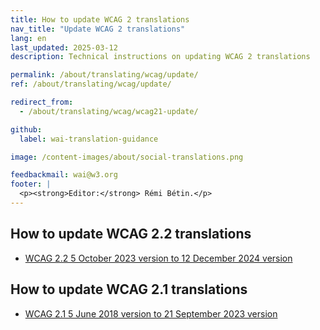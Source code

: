 ```yaml
---
title: How to update WCAG 2 translations
nav_title: "Update WCAG 2 translations"
lang: en
last_updated: 2025-03-12
description: Technical instructions on updating WCAG 2 translations

permalink: /about/translating/wcag/update/
ref: /about/translating/wcag/update/

redirect_from:
  - /about/translating/wcag/wcag21-update/

github:
  label: wai-translation-guidance

image: /content-images/about/social-translations.png

feedbackmail: wai@w3.org
footer: |
  <p><strong>Editor:</strong> Rémi Bétin.</p>
---
```


## How to update WCAG 2.2 translations

- [WCAG 2.2 5 October 2023 version to 12 December 2024 version](/about/translating/wcag/update/wcag22-20231005/)

## How to update WCAG 2.1 translations

- [WCAG 2.1 5 June 2018 version to 21 September 2023 version](/about/translating/wcag/update/wcag21-20180605/)